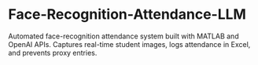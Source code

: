 # Face-Recognition-Attendance-LLM
Automated face-recognition attendance system built with MATLAB and OpenAI APIs. Captures real-time student images, logs attendance in Excel, and prevents proxy entries.
